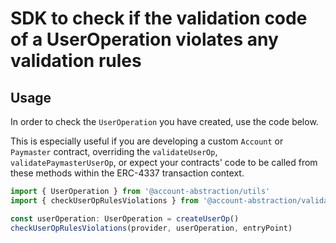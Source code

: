 # SDK to check if the validation code of a UserOperation violates any validation rules

## Usage

In order to check the `UserOperation` you have created, use the code below.

This is especially useful if you are developing a custom `Account` or `Paymaster` contract,
overriding the `validateUserOp`, `validatePaymasterUserOp`, or expect your contracts' code to
be called from these methods within the ERC-4337 transaction context.

```typescript
import { UserOperation } from '@account-abstraction/utils'
import { checkUserOpRulesViolations } from '@account-abstraction/validation-manager'

const userOperation: UserOperation = createUserOp()
checkUserOpRulesViolations(provider, userOperation, entryPoint)
```
